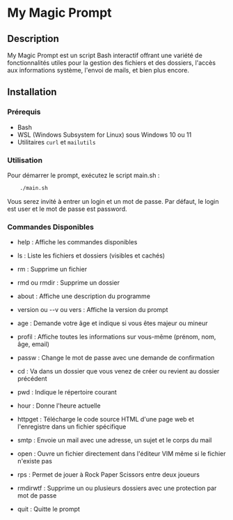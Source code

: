 # My Magic Prompt

## Description
My Magic Prompt est un script Bash interactif offrant une variété de fonctionnalités utiles pour la gestion des fichiers et des dossiers, l'accès aux informations système, l'envoi de mails, et bien plus encore.

## Installation

### Prérequis
- Bash
- WSL (Windows Subsystem for Linux) sous Windows 10 ou 11
- Utilitaires `curl` et `mailutils`

### Utilisation
Pour démarrer le prompt, exécutez le script main.sh :

```bash
    ./main.sh
```

Vous serez invité à entrer un login et un mot de passe. Par défaut, le login est user et le mot de passe est password.

### Commandes Disponibles

*   help : Affiche les commandes disponibles
    
*   ls : Liste les fichiers et dossiers (visibles et cachés)
    
*   rm : Supprime un fichier
    
*   rmd ou rmdir : Supprime un dossier
    
*   about : Affiche une description du programme
    
*   version ou --v ou vers : Affiche la version du prompt
    
*   age : Demande votre âge et indique si vous êtes majeur ou mineur
    
*   profil : Affiche toutes les informations sur vous-même (prénom, nom, âge, email)
    
*   passw : Change le mot de passe avec une demande de confirmation
    
*   cd : Va dans un dossier que vous venez de créer ou revient au dossier précédent
    
*   pwd : Indique le répertoire courant
    
*   hour : Donne l'heure actuelle
    
*   httpget : Télécharge le code source HTML d'une page web et l'enregistre dans un fichier spécifique
    
*   smtp : Envoie un mail avec une adresse, un sujet et le corps du mail
    
*   open : Ouvre un fichier directement dans l'éditeur VIM même si le fichier n'existe pas
    
*   rps : Permet de jouer à Rock Paper Scissors entre deux joueurs
    
*   rmdirwtf : Supprime un ou plusieurs dossiers avec une protection par mot de passe
    
*   quit : Quitte le prompt